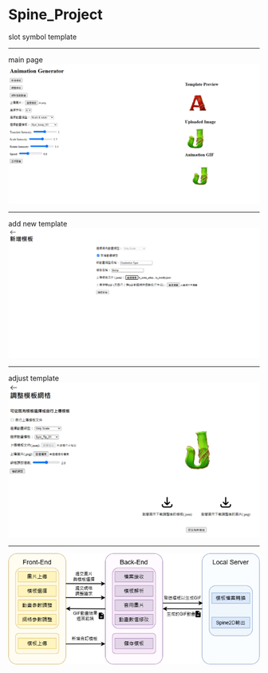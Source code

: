 # Spine_Project
 slot symbol template

---
main page
![main_page](images/main_page.png)

---
add new template
![new_template](images/new_template.png)

---
adjust template
![adjust_template](images/adjust_template.png)

---
![graph_font_L](images/graph_font_L.png)
